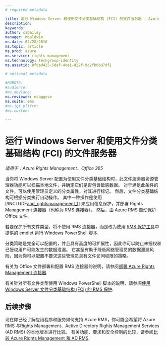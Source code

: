 ```yaml
---
# required metadata

title: 运行 Windows Server 和使用文件分类基础结构 (FCI) 的文件服务器 | Azure RMS
description:
keywords:
author: cabailey
manager: mbaldwin
ms.date: 04/28/2016
ms.topic: article
ms.prod: azure
ms.service: rights-management
ms.technology: techgroup-identity
ms.assetid: 8fdad425-5daf-4ce1-822f-9d2fb0b87df1

# optional metadata

#ROBOTS:
#audience:
#ms.devlang:
ms.reviewer: esaggese
ms.suite: ems
#ms.tgt_pltfrm:
#ms.custom:

---
```



# 运行 Windows Server 和使用文件分类基础结构 (FCI) 的文件服务器

*适用于：Azure Rights Management、Office 365*


当你将 Windows Server 配置为使用文件分类基础结构时，此文件服务器资源管理器功能可以扫描本地文件，并确定它们是否包含敏感数据。 对于满足此条件的文件，可以使用管理员定义的分类属性，对其进行标记。 然后，文件分类基础结构可根据分类执行自动操作。 其中一种操作是使用 [!INCLUDE[aad_rightsmanagement_1](../includes/aad_rightsmanagement_1_md.md)] 来应用信息保护，并部署 Rights Management 连接器（也称为 RMS 连接器）。 然后，由 Azure RMS 自动保护 Office 文件。

若要保护所有文件类型，将不使用 RMS 连接器，而是改为使用 [RMS 保护工具](https://www.microsoft.com/en-us/download/details.aspx?id=47256)中提供的 cmdlet 运行 Windows PowerShell 脚本.

分类策略是完全可以配置的，并且具有高度的可扩展性，因此你可以防止未授权和已授权用户可能发生的数据泄漏。 它甚至有助于降低网络管理员的数据泄漏风险，因为你可以配置不要求这些管理员具有文件访问权限的策略。

有关为 Office 文件部署和配置 RMS 连接器的说明，请参阅[部署 Azure Rights Management 连接器](../deploy-use/deploy-rms-connector.md).

有关针对所有文件类型使用 Windows PowerShell 脚本的说明，请参阅[使用 Windows Server 文件分类基础结构 &#40;FCI&#41; 的 RMS 保护](../rms-client/configure-fci.md).



## 后续步骤
现在你已经了解应用程序和服务如何支持 Azure RMS，你可能会希望将 Azure RMS 与Rights Management、Active Directory Rights Management Services (AD RMS) 的本地版本进行比较。 有关功能、要求和安全控制的比较，请参阅[比较 Azure Rights Management 和 AD RMS](compare-azure-rms-ad-rms.md).




<!--HONumber=Apr16_HO4-->


